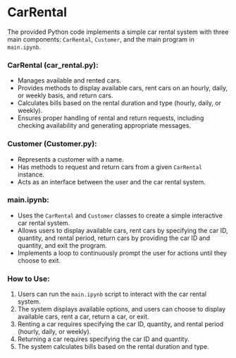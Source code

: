 # CarRental
The provided Python code implements a simple car rental system with three main components: `CarRental`, `Customer`, and the main program in `main.ipynb`.

### CarRental (car_rental.py):
- Manages available and rented cars.
- Provides methods to display available cars, rent cars on an hourly, daily, or weekly basis, and return cars.
- Calculates bills based on the rental duration and type (hourly, daily, or weekly).
- Ensures proper handling of rental and return requests, including checking availability and generating appropriate messages.

### Customer (Customer.py):
- Represents a customer with a name.
- Has methods to request and return cars from a given `CarRental` instance.
- Acts as an interface between the user and the car rental system.

### main.ipynb: 
- Uses the `CarRental` and `Customer` classes to create a simple interactive car rental system.
- Allows users to display available cars, rent cars by specifying the car ID, quantity, and rental period, return cars by providing the car ID and quantity, and exit the program.
- Implements a loop to continuously prompt the user for actions until they choose to exit.

### How to Use: 
1. Users can run the `main.ipynb` script to interact with the car rental system.
2. The system displays available options, and users can choose to display available cars, rent a car, return a car, or exit.
3. Renting a car requires specifying the car ID, quantity, and rental period (hourly, daily, or weekly).
4. Returning a car requires specifying the car ID and quantity.
5. The system calculates bills based on the rental duration and type.
